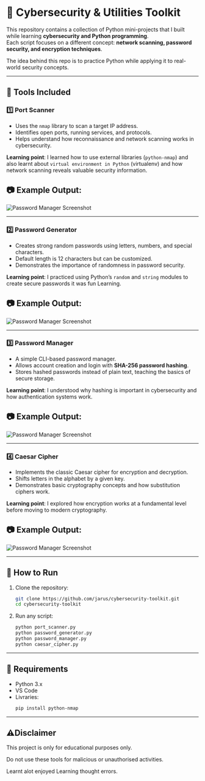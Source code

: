 # 🔐 Cybersecurity & Utilities Toolkit  

This repository contains a collection of Python mini-projects that I built while learning **cybersecurity and Python programming**.  
Each script focuses on a different concept: **network scanning, password security, and encryption techniques**.  

The idea behind this repo is to practice Python while applying it to real-world security concepts.  

---

## 📂 Tools Included  

### 1️⃣ Port Scanner  
- Uses the `nmap` library to scan a target IP address.  
- Identifies open ports, running services, and protocols.  
- Helps understand how reconnaissance and network scanning works in cybersecurity.  

**Learning point**: I learned how to use external libraries (`python-nmap`) and also learnt about `virtual environment in Python` (virtualenv) and how network scanning reveals valuable security information.  

## 📷 Example Output:  
![Password Manager Screenshot](screenshots/password_manager.png)  

---

### 2️⃣ Password Generator  
- Creates strong random passwords using letters, numbers, and special characters.  
- Default length is 12 characters but can be customized.  
- Demonstrates the importance of randomness in password security.  

**Learning point**: I practiced using Python’s `random` and `string` modules to create secure passwords it was fun Learning.  

## 📷 Example Output:  
![Password Manager Screenshot](screenshots/password_manager.png) 

---

### 3️⃣ Password Manager  
- A simple CLI-based password manager.  
- Allows account creation and login with **SHA-256 password hashing**.  
- Stores hashed passwords instead of plain text, teaching the basics of secure storage.  

**Learning point**: I understood why hashing is important in cybersecurity and how authentication systems work.  

## 📷 Example Output:  
![Password Manager Screenshot](screenshots/password_manager.png) 

---

### 4️⃣ Caesar Cipher  
- Implements the classic Caesar cipher for encryption and decryption.  
- Shifts letters in the alphabet by a given key.  
- Demonstrates basic cryptography concepts and how substitution ciphers work.  

**Learning point**: I explored how encryption works at a fundamental level before moving to modern cryptography.  

## 📷 Example Output:  
![Password Manager Screenshot](screenshots/password_manager.png) 

---

## 🚀 How to Run  

1. Clone the repository:  
   ```bash
   git clone https://github.com/jarus/cybersecurity-toolkit.git
   cd cybersecurity-toolkit

2. Run any script:
   ```bash
   python port_scanner.py
   python password_generator.py
   python password_manager.py
   python caesar_cipher.py

---

## 📌 Requirements 

- Python 3.x
- VS Code
- Livraries:
  ```bash
  pip install python-nmap

---

## ⚠️Disclaimer

This project is only for educational purposes only.

Do not use these tools for malicious or unauthorised activities.
 
Learnt alot enjoyed Learning thought errors.
